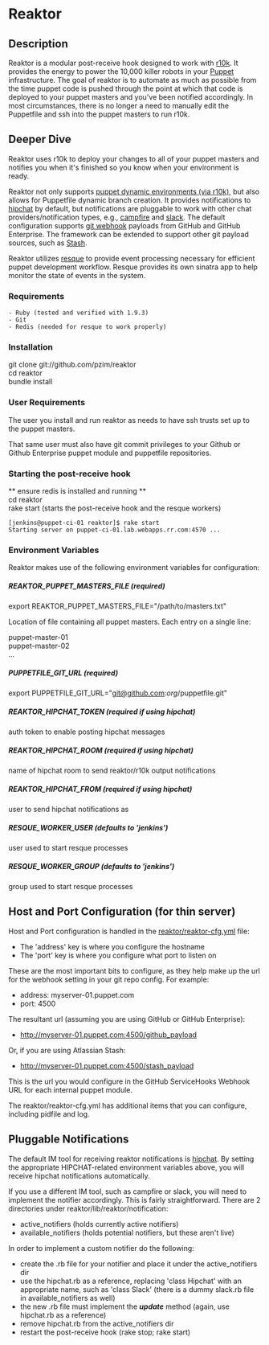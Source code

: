 # Reaktor

## Description

Reaktor is a modular post-receive hook designed to work with [r10k](https://github.com/adrienthebo/r10k). It provides the energy to power the 10,000 killer robots in your [Puppet](http://puppetlabs.com/) infrastructure. The goal of reaktor is to automate as much as possible from the time puppet code is pushed through the point at which that code is deployed to your puppet masters and you've been notified accordingly. In most circumstances, there is no longer a need to manually edit the Puppetfile and ssh into the puppet masters to run r10k. 

## Deeper Dive

Reaktor uses r10k to deploy your changes to all of your puppet masters and notifies you when it's finished so you know when your environment is ready.

Reaktor not only supports [puppet dynamic environments (via r10k)](http://puppetlabs.com/blog/git-workflow-and-puppet-environments), but also allows for Puppetfile dynamic branch creation. It provides notifications to [hipchat](http://hipchat.com) by default, but notifications are pluggable to work with other chat providers/notification types, e.g., [campfire](https://campfirenow.com/) and [slack](https://slack.com/). The default configuration supports [git webhook](https://developer.github.com/webhooks/) payloads from GitHub and GitHub Enterprise. The framework can be extended to support other git payload sources, such as [Stash](https://www.atlassian.com/software/stash).

Reaktor utilizes [resque](https://github.com/resque/resque) to provide event processing necessary for efficient puppet development workflow. Resque provides its own sinatra app to help monitor the state of events in the system.

### Requirements

	- Ruby (tested and verified with 1.9.3)
	- Git
	- Redis (needed for resque to work properly)
	
### Installation

git clone git://github.com/pzim/reaktor  
cd reaktor  
bundle install

### User Requirements

The user you install and run reaktor as needs to have ssh trusts set up to the puppet masters.  
  
That same user must also have git commit privileges to your Github or Github Enterprise puppet module and puppetfile repositories. 

### Starting the post-receive hook
** ensure redis is installed and running **  
cd reaktor  
rake start (starts the post-receive hook and the resque workers)  

```
[jenkins@puppet-ci-01 reaktor]$ rake start
Starting server on puppet-ci-01.lab.webapps.rr.com:4570 ...  
```

### Environment Variables

Reaktor makes use of the following environment variables for configuration:  

##### REAKTOR_PUPPET_MASTERS_FILE (required) 

export REAKTOR_PUPPET_MASTERS_FILE="/path/to/masters.txt"  

Location of file containing all puppet masters. Each entry on a single line:  

puppet-master-01  
puppet-master-02  
...  

##### PUPPETFILE_GIT_URL (required)

export PUPPETFILE_GIT_URL="git@github.com:_org_/puppetfile.git"

##### REAKTOR_HIPCHAT_TOKEN (required if using hipchat)

auth token to enable posting hipchat messages

##### REAKTOR_HIPCHAT_ROOM (required if using hipchat)

name of hipchat room to send reaktor/r10k output notifications

##### REAKTOR_HIPCHAT_FROM (required if using hipchat)

user to send hipchat notifications as  

##### RESQUE_WORKER_USER (defaults to 'jenkins')

user used to start resque processes

##### RESQUE_WORKER_GROUP (defaults to 'jenkins')

group used to start resque processes

## Host and Port Configuration (for thin server)
Host and Port configuration is handled in the [reaktor/reaktor-cfg.yml](https://github.com/pzim/reaktor/blob/master/reaktor-cfg.yml) file: 
 
- The 'address' key is where you configure the hostname  
- The 'port' key is where you configure what port to listen on

These are the most important bits to configure, as they help make up the url for the webhook setting in your git repo config. For example: 
 
- address: myserver-01.puppet.com
- port: 4500

The resultant url (assuming you are using GitHub or GitHub Enterprise):  

- http://myserver-01.puppet.com:4500/github_payload

Or, if you are using Atlassian Stash:

- http://myserver-01.puppet.com:4500/stash_payload

This is the url you would configure in the GitHub ServiceHooks Webhook URL for each internal puppet module.  

The reaktor/reaktor-cfg.yml has additional items that you can configure, including pidfile and log. 


## Pluggable Notifications  
The default IM tool for receiving reaktor notifications is [hipchat](http://hipchat.com). By setting the appropriate HIPCHAT-related environment variables above, you will receive hipchat notifications automatically.  

If you use a different IM tool, such as campfire or slack, you will need to implement the notifier accordingly. This is fairly straightforward. There are 2 directories under reaktor/lib/reaktor/notification: 
 
- active_notifiers (holds currently active notifiers) 
- available_notifiers (holds potential notifiers, but these aren't live)  

In order to implement a custom notifier do the following:  

- create the .rb file for your notifier and place it under the active_notifiers dir
- use the hipchat.rb as a reference, replacing 'class Hipchat' with an appropriate name, such as 'class Slack' (there is a dummy slack.rb file in available_notifiers as well)
- the new .rb file must implement the **_update_** method (again, use hipchat.rb as a reference)
- remove hipchat.rb from the active_notifiers dir
- restart the post-receive hook (rake stop; rake start)  




